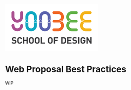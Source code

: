 [![Yoobee School of Design](images/yoobee-logo-300w.png)](http://yoobee.ac.nz)

# Web Proposal Best Practices
WIP